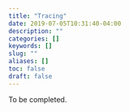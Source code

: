 ```yaml
---
title: "Tracing"
date: 2019-07-05T10:31:40-04:00
description: ""
categories: []
keywords: []
slug: ""
aliases: []
toc: false
draft: false
---
```


To be completed.